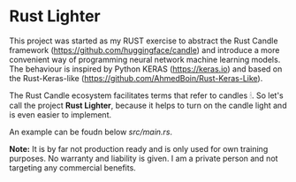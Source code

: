 # Rust Lighter

This project was started as my RUST exercise to abstract the Rust Candle framework (https://github.com/huggingface/candle)  and introduce a more convenient way of programming neural network machine learning models. The behaviour is inspired by Python KERAS (https://keras.io) and based on the Rust-Keras-like (https://github.com/AhmedBoin/Rust-Keras-Like).

The Rust Candle ecosystem facilitates terms that refer to candles &#128367;. So let's call the project **Rust Lighter**, because it helps to turn on the candle light and is even easier to implement.

An example can be foudn below *src/main.rs*.  

**Note:** It is by far not production ready and is only used for own training purposes. No warranty and liability is given. I am a private person and not targeting any commercial benefits. 